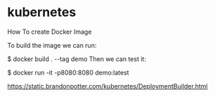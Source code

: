 # kubernetes


How To create Docker Image

To build the image we can run:

$ docker build . --tag demo
Then we can test it:

$ docker run -it -p8080:8080 demo:latest

https://static.brandonpotter.com/kubernetes/DeploymentBuilder.html

